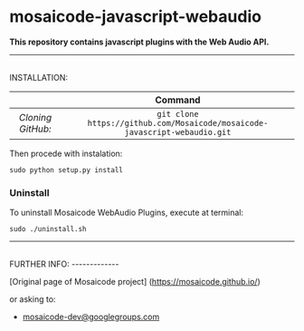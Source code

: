 # mosaicode-javascript-webaudio

**This repository contains javascript plugins with the Web Audio API.**

-------------
</br>
INSTALLATION:

| | Command |
| :---: | :---: |
| *Cloning GitHub:* | `git clone https://github.com/Mosaicode/mosaicode-javascript-webaudio.git`|

Then procede with instalation:
```
sudo python setup.py install
```

### Uninstall
To uninstall Mosaicode WebAudio Plugins, execute at terminal:
```
sudo ./uninstall.sh
```
--------------
</br>
FURTHER INFO:
-------------

[Original page of Mosaicode project]
(https://mosaicode.github.io/)

or asking to:
* mosaicode-dev@googlegroups.com
